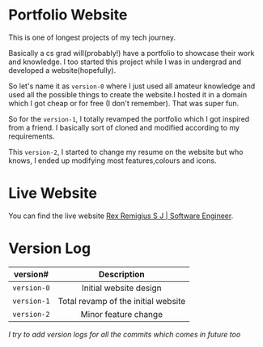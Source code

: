 # Portfolio Website

This is one of longest projects of my tech journey.

Basically a cs grad will(probably!) have a portfolio to showcase their work and knowledge.
I too started this project while I was in undergrad and developed a website(hopefully).

So let's name it as `version-0` where I just used all amateur knowledge and used all the possible things to create
the website.I hosted it in a domain which I got cheap or for free (I don't remember). That was super fun.

So for the `version-1`, I totally revamped the portfolio which I got inspired from a friend. I basically sort of cloned and
modified according to my requirements.

This `version-2`, I started to change my resume on the website but who knows, I ended up modifying most features,colours and icons.

# Live Website

You can find the live website [Rex Remigius S J | Software Engineer](https://rexremigius.github.io/website/).

# Version Log

| version#    | Description   |
| ------------|:-------------:|
| `version-0` | Initial website design|
| `version-1` | Total revamp of the initial website|
| `version-2` | Minor feature change|

*I try to add version logs for all the commits which comes in future too*